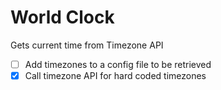 # World Clock

Gets current time from Timezone API

- [ ] Add timezones to a config file to be retrieved
- [x] Call timezone API for hard coded timezones
